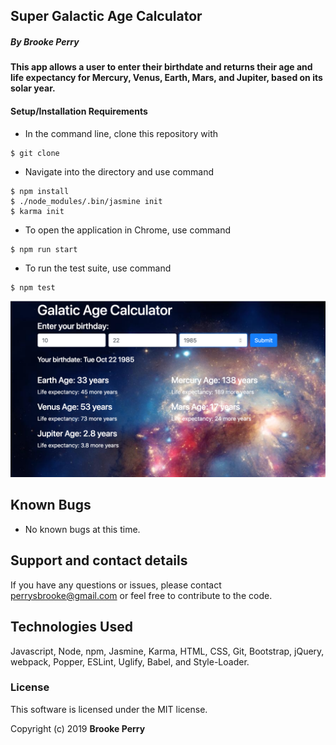## Super Galactic Age Calculator

##### By Brooke Perry

#### This app allows a user to enter their birthdate and returns their age and life expectancy for Mercury, Venus, Earth, Mars, and Jupiter, based on its solar year.

#### Setup/Installation Requirements

* In the command line, clone this repository with
```
$ git clone
```

* Navigate into the directory and use command
```
$ npm install
$ ./node_modules/.bin/jasmine init
$ karma init
```
* To open the application in Chrome, use command
```
$ npm run start
```
* To run the test suite, use command
```
$ npm test
```

![galactic-age-app](/images/galactic-age-app.png)

## Known Bugs

* No known bugs at this time.

## Support and contact details

If you have any questions or issues, please contact perrysbrooke@gmail.com or feel free to contribute to the code.

## Technologies Used

Javascript, Node, npm, Jasmine, Karma, HTML, CSS, Git, Bootstrap, jQuery, webpack, Popper, ESLint, Uglify, Babel, and Style-Loader.

### License

This software is licensed under the MIT license.

Copyright (c) 2019 **Brooke Perry**

<!-- Determines how many years a user has left to live on each planet… (yikes!) To do this, the application will have to calculate the user’s life expectancy. You can determine average life expectancy as you see fit. A simple way to do this would be to have the user input the average life expectancy for their demographic. A more involved way to do this would be to collect other information from the user (e.g. lifestyle, country of residence, activity level, etc.) to determine their life expectancy.
If a user has already surpassed the average life expectancy, return the number of years they have lived past the life expectancy. -->
